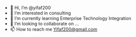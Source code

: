 - 👋 Hi, I’m @yifaf200
- 👀 I’m interested in consulting
- 🌱 I’m currently learning Enterprise Technology Integration
- 💞️ I’m looking to collaborate on ...
- 📫 How to reach me Yifaf200@gmail.com

<!---
yifaf200/yifaf200 is a ✨ special ✨ repository because its `README.md` (this file) appears on your GitHub profile.
You can click the Preview link to take a look at your changes.
--->
